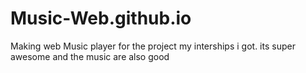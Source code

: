# Music-Web.github.io
Making web Music player for the project my interships i got.
its super awesome and the music are also good 
